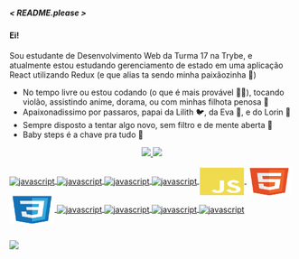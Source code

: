 ##### < README.please >

 <h4>Ei!</h4>
 
 Sou estudante de Desenvolvimento Web da Turma 17 na Trybe, e atualmente estou estudando gerenciamento de estado em uma aplicação React utilizando Redux (e que alias ta sendo minha paixãozinha 💚)
 
 - No tempo livre ou estou codando (o que é mais provável 👨‍💻), tocando violão, assistindo anime, dorama, ou com minhas filhota penosa 🐣
 - Apaixonadissimo por passaros, papai da Lilith 🐦, da Eva 🐤, e do Lorin 🦜
 - Sempre disposto a tentar algo novo, sem filtro e de mente aberta 🍃
 - Baby steps é a chave pra tudo 👶
 

<div align="center">
  <a href="https://github.com/SamuelDAlencar">
  <img height="180em" src="https://github-readme-stats.vercel.app/api?username=SamuelDAlencar&show_icons=true&theme=dark&include_all_commits=true&count_private=true"/>
  <img height="180em" src="https://github-readme-stats.vercel.app/api/top-langs/?username=SamuelDAlencar&layout=compact&langs_count=7&theme=dark"/>
</div>
  
<div style="display: inline_block"><br>
  <img align="center" alt="javascript" height="50" width="80" src="https://cdn.jsdelivr.net/gh/devicons/devicon/icons/linux/linux-original.svg" />
  <img align="center" alt="javascript" height="50" width="80" src="https://cdn.jsdelivr.net/gh/devicons/devicon/icons/unix/unix-original.svg" />
  <img align="center" alt="javascript" height="50" width="80" src="https://cdn.jsdelivr.net/gh/devicons/devicon/icons/bash/bash-original.svg" />
   <img align="center" alt="javascript" height="50" width="80" src="https://cdn.jsdelivr.net/gh/devicons/devicon/icons/git/git-original.svg" />
  <img align="center" alt="javascript" height="50" width="80" src="https://raw.githubusercontent.com/devicons/devicon/master/icons/javascript/javascript-plain.svg">
  <img align="center" alt="html" height="50" width="80" src="https://raw.githubusercontent.com/devicons/devicon/master/icons/html5/html5-original.svg">
  <img align="center" alt="css" height="50" width="80" 
src="https://raw.githubusercontent.com/devicons/devicon/master/icons/css3/css3-original.svg">
  <img align="center" alt="javascript" height="50" width="80" src="https://cdn.jsdelivr.net/gh/devicons/devicon/icons/bootstrap/bootstrap-original.svg" />
  <img align="center" alt="javascript" height="50" width="80" src="https://cdn.jsdelivr.net/gh/devicons/devicon/icons/react/react-original.svg" />
  <img align="center" alt="javascript" height="50" width="80" src="https://cdn.jsdelivr.net/gh/devicons/devicon/icons/jest/jest-plain.svg" />
  <img align="center" alt="javascript" height="50" width="80" src="https://cdn.jsdelivr.net/gh/devicons/devicon/icons/redux/redux-original.svg" />
</div>
  
  ##
  
  <div> 
     <a href="https://www.linkedin.com/in/samuel-de-alencar-rocha-972896203/" target="_blank"><img src="https://img.shields.io/badge/LinkedIn-0077B5?style=for-the-badge&logo=linkedin&logoColor=white" style="height: 40px;"></a>
  </div>

